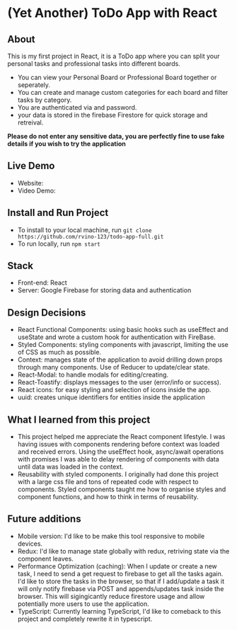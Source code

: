 # (Yet Another) ToDo App with React

## About

This is my first project in React, it is a ToDo app where you can split your personal tasks and professional tasks into different boards.

- You can view your Personal Board or Professional Board together or seperately.
- You can create and manage custom categories for each board and filter tasks by category.
- You are authenticated via and password.
- your data is stored in the firebase Firestore for quick storage and retreival.

**Please do not enter any sensitive data, you are perfectly fine to use fake details if you wish to try the application**

## Live Demo

- Website:
- Video Demo:

## Install and Run Project

- To install to your local machine, run `git clone https://github.com/rvino-123/todo-app-full.git`
- To run locally, run `npm start`

## Stack

- Front-end: React
- Server: Google Firebase for storing data and authentication

## Design Decisions

- React Functional Components: using basic hooks such as useEffect and useState and wrote a custom hook for authentication with FireBase.
- Styled Components: styling components with javascript, limiting the use of CSS as much as possible.
- Context: manages state of the application to avoid drilling down props through many components. Use of Reducer to update/clear state.
- React-Modal: to handle modals for editing/creating.
- React-Toastify: displays messages to the user (error/info or success).
- React icons: for easy styling and selection of icons inside the app.
- uuid: creates unique identifiers for entities inside the application

## What I learned from this project

- This project helped me appreciate the React component lifestyle. I was having issues with components rendering before context was loaded and received errors. Using the useEffect hook, async/await operations with promises I was able to delay rendering of components with data until data was loaded in the context.
- Reusability with styled components. I originally had done this project with a large css file and tons of repeated code with respect to components. Styled components taught me how to organise styles and component functions, and how to think in terms of reusability.

## Future additions

- Mobile version: I'd like to be make this tool responsive to mobile devices.
- Redux: I'd like to manage state globally with redux, retriving state via the component leaves.
- Performance Optimization (caching): When I update or create a new task, I need to send a get request to firebase to get all the tasks again. I'd like to store the tasks in the browser, so that if I add/update a task it will only notify firebase via POST and appends/updates task inside the browser. This will sigingicantly reduce firestore usage and allow potentially more users to use the application.
- TypeScript: Currently learning TypeScript, I'd like to comeback to this project and completely rewrite it in typescript.
